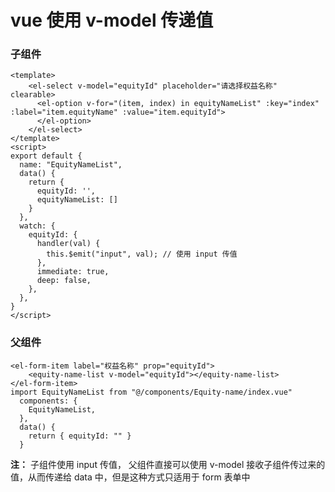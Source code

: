 # vue 使用 v-model 传递值

### 子组件

```vue
<template>
    <el-select v-model="equityId" placeholder="请选择权益名称" clearable>
      <el-option v-for="(item, index) in equityNameList" :key="index" :label="item.equityName" :value="item.equityId">
      </el-option>
    </el-select>
</template>
<script>
export default {
  name: "EquityNameList",
  data() {
    return {
      equityId: '',
      equityNameList: []
    }
  },
  watch: {
    equityId: {
      handler(val) {
        this.$emit("input", val); // 使用 input 传值
      },
      immediate: true,
      deep: false,
    },
  },
}
</script>
```

### 父组件

```vue
<el-form-item label="权益名称" prop="equityId">
    <equity-name-list v-model="equityId"></equity-name-list>
</el-form-item>
import EquityNameList from "@/components/Equity-name/index.vue"
  components: {
    EquityNameList,
  },
  data() {
    return { equityId: "" }
  }
```

**注：** 子组件使用 input 传值， 父组件直接可以使用 v-model 接收子组件传过来的值，从而传递给 data 中，但是这种方式只适用于 form 表单中

